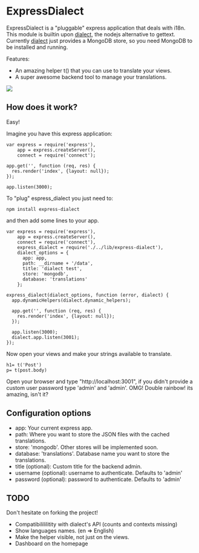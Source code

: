 # ExpressDialect

ExpressDialect is a "pluggable" express application that deals with i18n.
This module is builtin upon [dialect](http://github.com/masylum/dialect/), the nodejs alternative to gettext.
Currently [dialect](http://github.com/masylum/dialect/) just provides a MongoDB store,
so you need MongoDB to be installed and running.

Features:

  * An amazing helper t() that you can use to translate your views.
  * A super awesome backend tool to manage your translations.

<img src = "http://github.com/masylum/express-dialect/raw/master/lib/public/images/example.jpg" border = "0" />

## How does it work?

Easy!

Imagine you have this express application:

    var express = require('express'),
        app = express.createServer(),
        connect = require('connect');

    app.get('', function (req, res) {
      res.render('index', {layout: null});
    });

    app.listen(3000);

To "plug" espress_dialect you just need to:

    npm install express-dialect

and then add some lines to your app.

    var express = require('express'),
        app = express.createServer(),
        connect = require('connect'),
        express_dialect = require('./../lib/express-dialect'),
        dialect_options = {
          app: app,
          path: __dirname + '/data',
          title: 'dialect test',
          store: 'mongodb',
          database: 'translations'
        };

    express_dialect(dialect_options, function (error, dialect) {
      app.dynamicHelpers(dialect.dynamic_helpers);

      app.get('', function (req, res) {
        res.render('index', {layout: null});
      });

      app.listen(3000);
      dialect.app.listen(3001);
    });

Now open your views and make your strings available to translate.

    h1= t('Post')
    p= t(post.body)

Open your browser and type "http://localhost:3001", if you didn't provide a custom user password type 'admin' and 'admin'.
OMG! Double rainbow! its amazing, isn't it?

## Configuration options

  * app: Your current express app.
  * path: Where you want to store the JSON files with the cached translations.
  * store: 'mongodb'. Other stores will be implemented soon.
  * database: 'translations'. Database name you want to store the translations.
  * title (optional): Custom title for the backend admin.
  * username (optional): username to authenticate. Defaults to 'admin'
  * password (optional): password to authenticate. Defaults to 'admin'

## TODO

Don't hesitate on forking the project!

  * Compatibilililitity with dialect's API (counts and contexts missing)
  * Show languages names. (en => English)
  * Make the helper visible, not just on the views.
  * Dashboard on the homepage
